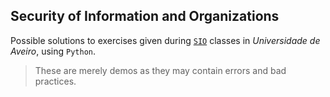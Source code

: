 ## Security of Information and Organizations

Possible solutions to exercises given during [`SIO`](https://www.ua.pt/pt/uc/4143) classes in *Universidade de Aveiro*, using `Python`.

> These are merely demos as they may contain errors and bad practices.
